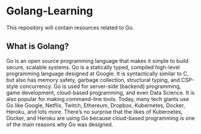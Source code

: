 # Golang-Learning
This repository will contain resources related to Go.

## What is Golang?
Go is an open source programming language that makes it simple to build secure, scalable systems.
Go is a statically typed, compiled high-level programming language designed at Google.  It is syntactically similar to C, but also has memory safety, garbage collection, structural typing, and CSP-style concurrency.
Go is used for server-side (backend) programming, game development, cloud-based programming, and even Data Science. It is also popular for making command-line tools.
Today, many tech giants use Go like Google, Netflix, Twitch, Ethereum, Dropbox, Kubernetes, Docker, Heroku, and lots more.
There’s no surprise that the likes of Kubernetes, Docker, and Heroku are using Go because cloud-based programming is one of the main reasons why Go was designed.
